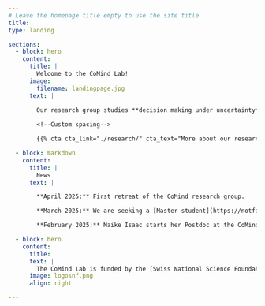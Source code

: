 ```yaml
---
# Leave the homepage title empty to use the site title
title:
type: landing

sections:
  - block: hero
    content:
      title: |
        Welcome to the CoMind Lab!
      image:
        filename: landingpage.jpg
      text: |
        
        Our research group studies **decision making under uncertainty**, such as in the emergency room, to provide a clearer understanding of how decision-making in medical diagnostics and other high-risk areas can be improved.

        <!--Custom spacing-->

        {{% cta cta_link="./research/" cta_text="More about our research →" %}}

  - block: markdown
    content:
      title: |
        News
      text: |

        **April 2025:** First retreat of the CoMind research group.

        **March 2025:** We are seeking a [Master student](https://notfallmedizin.insel.ch/fileadmin/Notfallzentrum/PDF_Dokumente/Forschung_Div._PDF_Dokumente/Ausschreibung_Masterarbeit_Ethnographie_CoMind_Lab.pdf) for our ethnographic study and a [PhD student](https://notfallmedizin.insel.ch/fileadmin/Notfallzentrum/PDF_Dokumente/Forschung_Div._PDF_Dokumente/CoMind_PhD_student_1.pdf) for our experimental work.

        **February 2025:** Maike Isaac starts her Postdoc at the CoMind Lab. Mara Hofer and Theresa Halbritter join the research group as research assistants.

  - block: hero
    content:
      title: 
      text: |
        The CoMind Lab is funded by the [Swiss National Science Foundation (SNSF)](https://snf.ch) with a Starting Grant to Prof. Dr. Juliane Kämmer (project number [TMSGI1_218047](https://data.snf.ch/grants/grant/218047)). The lab is part of the [Diagnostic Quality Lab](http://dxq.ch/) at the [Department of Emergency Medicine](https://notfallmedizin.insel.ch/de/lehre-und-forschung/forschungsschwerpunkte-und-gruppen/diagnostic-quality-lab) at the [University of Bern](https://unibe.ch), Switzerland.
      image: logosnf.png 
      align: right

---
```

